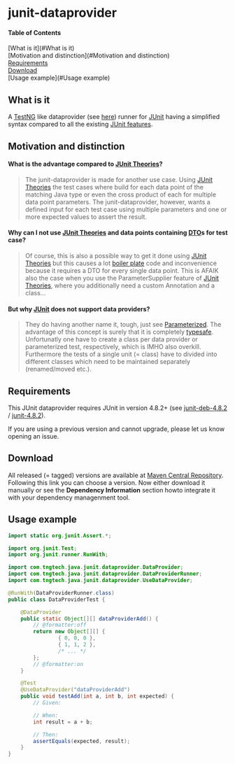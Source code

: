 junit-dataprovider
==================

#### Table of Contents  
[What is it](#What is it)  
[Motivation and distinction](#Motivation and distinction)  
[Requirements](#Requirements)  
[Download](#Download)  
[Usage example](#Usage example)  


What is it
----------

A [TestNG](http://testng.org/doc/index.html) like 
dataprovider (see [here](http://testng.org/doc/documentation-main.html#parameters-dataproviders)) 
runner for [JUnit][] having a simplified syntax 
compared to all the existing [JUnit features](https://github.com/junit-team/junit/wiki).

[JUnit]: https://github.com/junit-team/junit

Motivation and distinction 
--------------------------

#### What is the advantage compared to [JUnit Theories][]?

> The junit-dataprovider is made for another use case. Using 
> [JUnit Theories](https://github.com/junit-team/junit/wiki/Theories) the test cases 
> where build for each data point of the matching Java type or even the cross product 
> of each for multiple data point parameters.
> The junit-dataprovider, however, wants a defined input for each test case using multiple 
> parameters and one or more expected values to assert the result. 

#### Why can I not use [JUnit Theories][] and data points containing [DTO][]s for test case?

> Of course, this is also a possible way to get it done using [JUnit Theories][]
> but this causes a lot [boiler plate](http://en.wikipedia.org/wiki/Boilerplate_%28text%29) 
> code and inconvenience because it requires a DTO for every single data point. This is AFAIK
> also the case when you use the ParameterSupplier feature of [JUnit Theories][], 
> where you additionally need a custom Annotation and a class...

[DTO]: http://en.wikipedia.org/wiki/Data_transfer_object

#### But why [JUnit][] does not support data providers?

> They do having another name it, tough, just see 
> [Parameterized](https://github.com/junit-team/junit/wiki/Parameterized-tests). 
> The advantage of this concept is surely that it is completely 
> [typesafe](http://en.wikipedia.org/wiki/Type_safety). Unfortunatly one have to create
> a class per data provider or parameterized test, respectively, which is IMHO also overkill.
> Furthermore the tests of a single unit (= class) have to divided into different classes 
> which need to be maintained separately (renamed/moved etc.).

[JUnit Theories]: https://github.com/junit-team/junit/wiki/Theories

Requirements
-----------

This JUnit dataprovider requires JUnit in version 4.8.2+ (see 
[junit-deb-4.8.2](http://search.maven.org/#artifactdetails|junit|junit-dep|4.8.2|jar)
/ [junit-4.8.2](http://search.maven.org/#artifactdetails|junit|junit|4.8.2|jar)). 

If you are using a previous version and cannot upgrade, please let us know opening an issue.

Download
--------

All released (= tagged) versions are available at 
[Maven Central Repository](http://search.maven.org/#search|ga|1|a%3A%22junit-dataprovider%22). 
Following this link you can choose a version. Now either download it manually or see 
the **Dependency Information** section howto integrate it with your dependency managenment tool.


Usage example
-------------

```java
import static org.junit.Assert.*;

import org.junit.Test;
import org.junit.runner.RunWith;

import com.tngtech.java.junit.dataprovider.DataProvider;
import com.tngtech.java.junit.dataprovider.DataProviderRunner;
import com.tngtech.java.junit.dataprovider.UseDataProvider;

@RunWith(DataProviderRunner.class)
public class DataProviderTest {

    @DataProvider
    public static Object[][] dataProviderAdd() {
        // @formatter:off
        return new Object[][] {
                { 0, 0, 0 },
                { 1, 1, 2 },
                /* ... */
        };
        // @formatter:on
    }

    @Test
    @UseDataProvider("dataProviderAdd")
    public void testAdd(int a, int b, int expected) {
        // Given:

        // When:
        int result = a + b;

        // Then:
        assertEquals(expected, result);
    }
}
```

